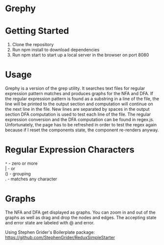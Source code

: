 # Grephy

# Getting Started
1. Clone the repository
2. Run npm install to download dependencies
3. Run npm start to start up a local server in the browser on port 8080

# Usage
Grephy is a version of the grep utility. It searches text files for regular expression pattern matches and produces graphs for the NFA and DFA. If the regular expression pattern is found as a substring in a line of the file, the line will be printed to the output section and computation will continue on the next line in the file. New lines are separated by spaces in the output section DFA computation is used to test each line of the file. The regular expression conversion and the DFA computation can be found in regex.js. Unfortunately, the page has to be refreshed in order to test the regex again because if I reset the components state, the component re-renders anyway.

# Regular Expression Characters
`*` - zero or more<br/>
| - or<br/>
() - grouping<br/>
. - matches any character<br/>

# Graphs
The NFA and DFA get displayed as graphs. You can zoom in and out of the graphs as well as drag and drop the nodes and edges. The accepting state and error state are labeled with @ and error.

Using Stephen Grider's Boilerplate package: https://github.com/StephenGrider/ReduxSimpleStarter


